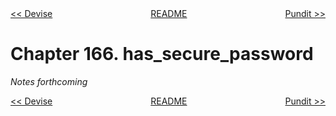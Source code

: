 <div>
<div style='float: left'><a href='ch165-devise.md'>&lt;&lt; Devise</a></div>
<div style='float: right'><a href='ch167-pundit.md'>Pundit &gt;&gt;</a></div>
<div style='float: inline-auto;text-align:center'><a href='README.md'>README</a></div>
<div style="clear: both"></div>
</div>

# Chapter 166. has_secure_password

*Notes forthcoming*

<div>
<div style='float: left'><a href='ch165-devise.md'>&lt;&lt; Devise</a></div>
<div style='float: right'><a href='ch167-pundit.md'>Pundit &gt;&gt;</a></div>
<div style='float: inline-auto;text-align:center'><a href='README.md'>README</a></div>
<div style="clear: both"></div>
</div>